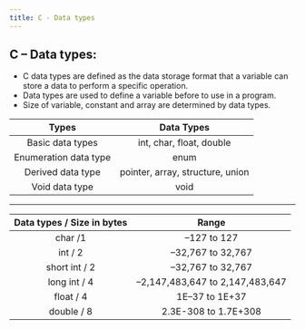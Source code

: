 ```yaml
---
title: C - Data types
---
```



## C – Data types:

* C data types are defined as the data storage format that a variable can store a data to perform a specific operation.
* Data types are used to define a variable before to use in a program.
* Size of variable, constant and array are determined by data types.

| Types        | Data Types |
|:-------------:|:-------------:|
| Basic data types| int, char, float, double |
| Enumeration data type| enum |
| Derived data type	| pointer, array, structure, union |
|Void data type	| void|

---

| Data types / Size in bytes| Range |
|:-------------:|:-------------:|
| char /1| –127 to 127 |
|int / 2	|–32,767 to 32,767|
|short int / 2	|–32,767 to 32,767|
|long int / 4	|–2,147,483,647 to 2,147,483,647|
|float / 4	|1E–37 to 1E+37|
|double / 8	|2.3E-308 to 1.7E+308	|
